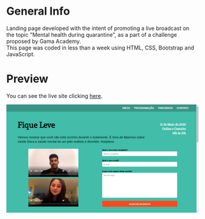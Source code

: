 # General Info

Landing page developed with the intent of promoting a live broadcast on the topic "Mental health during quarantine", as a part of a challenge proposed by Gama Academy.</br> 
This page was coded in less than a week using HTML, CSS, Bootstrap and JavaScript.

# Preview

You can see the live site clicking <a href="https://fiqueleve.netlify.app/">here</a>.</br>

![Screenshot](https://github.com/marianadacunha/evento-online-landing-page/blob/master/docs/screenshot.png?raw=true)
